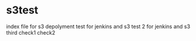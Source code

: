 # s3test
index file for s3 depolyment
test for jenkins and s3
test 2 for jenkins and s3
third
check1
check2
